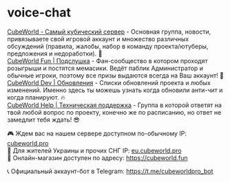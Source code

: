 # voice-chat

[CubeWorld - Самый кубический сервер](https://vk.com/cubeworldpro) - Основная группа, новости, привязываете свой игровой аккаунт и множество различных обсуждений (правила, жалобы, набор в команду проекта/ютуберы, предложения и недоработки). 🤔  
[CubeWorld Fun | Подслушка](https://vk.com/cubeworldfun) - Фан-сообщество в котором проходят розыгрыши и постятся мемасики. Ведёт паблик Администратор и обычные игроки, поэтому все призы выдаются всегда на Ваш аккаунт! 💛  
[CubeWorld Dev | Обновления](https://vk.com/cubeworlddev) - Списки обновлений проекта и любых изменений. Именно здесь ты можешь узнать когда обновили анти-чит и когда планируют. 🔥  
[CubeWorld Help | Техническая поддержка](https://vk.com/cubeworldhelp) - Группа в которой ответят на твой любой вопрос по проекту, конечно же по расписанию, но ответ не замедлит тебя ждать! 😎  

🎮 Ждем вас на нашем сервере доступном по-обычному IP: [cubeworld.pro](cubeworld.pro)  
🧩 Для жителей Украины и прочих СНГ IP: [eu.cubeworld.pro](eu.cubeworld.pro)  
🛒 Онлайн-магазин доступен по адресу: https://cubeworld.fun  

📞 Официальный аккаунт-бот в Telegram: https://t.me/cubeworldpro_bot

